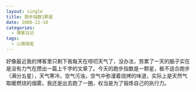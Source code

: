 ```yaml
---
layout: single
title: 跑步指数1颗星
date: 2008-12-18
categories:
  - 博客日记
tags:
  - 心情随笔
---
```


好像最近我的博客里只剩下我每天在唠叨天气了，没办法，劳累了一天的脑子实在是没有力气在攒出一篇上千字的文章了。今天的跑步指数是一颗星，极不适合跑步（满分五星），天气寒冷，空气污浊，空气中弥漫着烧烤的味道，实际上是天然气取暖燃烧的烟雾。我还是出去跑了一圈，权当是为了锻炼自己的执行力。
